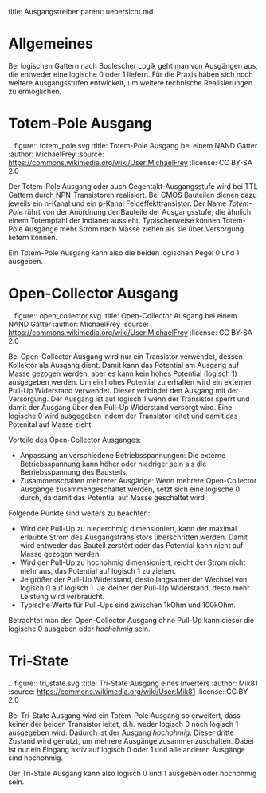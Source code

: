title: Ausgangstreiber
parent: uebersicht.md

# Allgemeines
Bei logischen Gattern nach Boolescher Logik geht man von Ausgängen aus, die entweder eine logische 0 oder 1 liefern. Für die Praxis haben sich noch weitere Ausgangsstufen entwickelt, um weitere technische Realisierungen zu ermöglichen.

# Totem-Pole Ausgang

.. figure:: totem_pole.svg
    :title: Totem-Pole Ausgang bei einem NAND Gatter
    :author: MichaelFrey
    :source: https://commons.wikimedia.org/wiki/User:MichaelFrey
    :license: CC BY-SA 2.0

Der Totem-Pole Ausgang oder auch Gegentakt-Ausgangsstufe wird bei TTL Gattern durch NPN-Transistoren realisiert. Bei CMOS Bauteilen dienen dazu jeweils ein n-Kanal und ein p-Kanal Feldeffekttransistor. Der Name *Totem-Pole* rührt von der Anordnung der Bauteile der Ausgangsstufe, die ähnlich einem Totempfahl der Indianer aussieht. Typischerweise können Totem-Pole Ausgänge mehr Strom nach Masse ziehen als sie über Versorgung liefern können.

Ein Totem-Pole Ausgang kann also die beiden logischen Pegel 0 und 1 ausgeben.

# Open-Collector Ausgang

.. figure:: open_collector.svg
    :title: Open-Collector Ausgang bei einem NAND Gatter
    :author: MichaelFrey
    :source: https://commons.wikimedia.org/wiki/User:MichaelFrey
    :license: CC BY-SA 2.0

Bei Open-Collector Ausgang wird nur ein Transistor verwendet, dessen Kollektor als Ausgang dient. Damit kann das Potential am Ausgang auf Masse gezogen werden, aber es kann kein hohes Potential (logisch 1) ausgegeben werden. Um ein hohes Potential zu erhalten wird ein externer Pull-Up Widerstand verwendet. Dieser verbindet den Ausgang mit der Versorgung. Der Ausgang ist auf logisch 1 wenn der Transistor sperrt und damit der Ausgang über den Pull-Up Widerstand versorgt wird. Eine logische 0 wird ausgegeben indem der Transistor leitet und damit das Potenital auf Masse zieht.

Vorteile des Open-Collector Ausganges:

* Anpassung an verschiedene Betriebsspannungen: Die externe Betriebsspannung kann höher oder niedriger sein als die Betriebsspannung des Bausteils.
* Zusammenschalten mehrerer Ausgänge: Wenn mehrere Open-Collector Ausgänge zusammengeschaltet werden, setzt sich eine logische 0 durch, da damit das Potential auf Masse geschaltet wird

Folgende Punkte sind weiters zu beachten:

* Wird der Pull-Up zu niederohmig dimensioniert, kann der maximal erlaubte Strom des Ausgangstransistors überschritten werden. Damit wird entweder das Bauteil zerstört oder das Potential kann nicht auf Masse gezogen werden.
* Wird der Pull-Up zu hochohmig dimensioniert, reicht der Strom nicht mehr aus, das Potential auf logisch 1 zu ziehen.
* Je größer der Pull-Up Widerstand, desto langsamer der Wechsel von logisch 0 auf logisch 1. Je kleiner der Pull-Up Widerstand, desto mehr Leistung wird verbraucht.
* Typische Werte für Pull-Ups sind zwischen 1kOhm und 100kOhm.

Betrachtet man den Open-Collector Ausgang ohne Pull-Up kann dieser die logische 0 ausgeben oder *hochohmig* sein.

# Tri-State

.. figure:: tri_state.svg
    :title: Tri-State Ausgang eines Inverters
    :author: Mik81
    :source: https://commons.wikimedia.org/wiki/User:Mik81
    :license: CC BY 2.0

Bei Tri-State Ausgang wird ein Totem-Pole Ausgang so erweitert, dass keiner der beiden Transistor leitet, d.h. weder logisch 0 noch logisch 1 ausgegeben wird. Dadurch ist der Ausgang *hochohmig*. Dieser dritte Zustand wird genutzt, um mehrere Ausgänge zusammenzuschalten. Dabei ist nur ein Eingang aktiv auf logisch 0 oder 1 und alle anderen Ausgänge sind hochohmig.

Der Tri-State Ausgang kann also logisch 0 und 1 ausgeben oder hochohmig sein.
